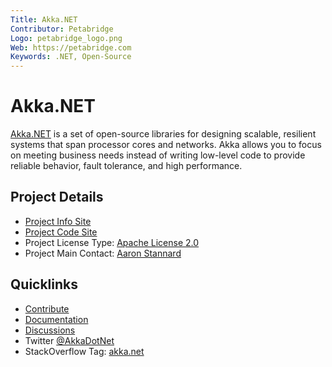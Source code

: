 ```yaml
---
Title: Akka.NET
Contributor: Petabridge
Logo: petabridge_logo.png
Web: https://petabridge.com
Keywords: .NET, Open-Source
---
```

# Akka.NET

[Akka.NET](https://getakka.net) is a set of open-source libraries for designing scalable, resilient systems that span processor cores and networks. Akka allows you to focus on meeting business needs instead of writing low-level code to provide reliable behavior, fault tolerance, and high performance.

## Project Details
* [Project Info Site](https://getakka.net/) 
* [Project Code Site](https://github.com/akkadotnet/akka.net)
* Project License Type: [Apache License 2.0](https://github.com/akkadotnet/akka.net/blob/dev/LICENSE)
* Project Main Contact: [Aaron Stannard](https://github.com/Aaronontheweb)

## Quicklinks

* [Contribute](https://github.com/akkadotnet/akka.net/blob/dev/CONTRIBUTING.md) 
* [Documentation](https://getakka.net/articles/intro/what-is-akka.html)
* [Discussions](https://gitter.im/akkadotnet/akka.net)
* Twitter [@AkkaDotNet](https://twitter.com/AkkaDotNet)
* StackOverflow Tag: [akka.net](https://stackoverflow.com/questions/tagged/akka.net)
